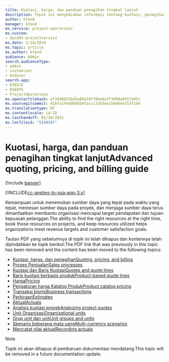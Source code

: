 ```yaml
---
title: Kuotasi, harga, dan panduan penagihan tingkat lanjut
description: Topik ini menyediakan informasi tentang kuotasi, penagihan, dan harga dalam Project Service Automation.
author: kfend
manager: kfend
ms.service: project-operations
ms.custom:
- dyn365-projectservice
ms.date: 2/14/2019
ms.topic: article
ms.author: kfend
audience: Admin
search.audienceType:
- admin
- customizer
- enduser
search.app:
- D365CE
- D365PS
- ProjectOperations
ms.openlocfilehash: ef2698b52bd5a89a10ff0be6aff3d98e6917e95c
ms.sourcegitcommit: 418fa1fe9d605b8faccc2d5dee1b04b4e753f194
ms.translationtype: HT
ms.contentlocale: id-ID
ms.lasthandoff: 02/10/2021
ms.locfileid: "5149187"
---
```

# <a name="advanced-quoting-pricing-and-billing-guide"></a><span data-ttu-id="5c511-103">Kuotasi, harga, dan panduan penagihan tingkat lanjut</span><span class="sxs-lookup"><span data-stu-id="5c511-103">Advanced quoting, pricing, and billing guide</span></span>

[!include [banner](../../includes/psa-now-project-operations.md)]

[!INCLUDE[cc-applies-to-psa-app-3.x](../../includes/cc-applies-to-psa-app-3x.md)]

<span data-ttu-id="5c511-104">Kemampuan untuk menemukan sumber daya yang tepat pada waktu yang tepat, memesan sumber daya pada proyek, dan menjaga sumber daya terus dimanfaatkan membantu organisasi mencapai target pendapatan dan tujuan kepuasan pelanggan.</span><span class="sxs-lookup"><span data-stu-id="5c511-104">The ability to find the right resources at the right time, book those resources on projects, and keep resources utilized helps organizations meet revenue targets and customer satisfaction goals.</span></span> 

<span data-ttu-id="5c511-105">Tautan PDF yang sebelumnya di topik ini telah dihapus dan kontennya telah dipindahkan ke topik berikut:</span><span class="sxs-lookup"><span data-stu-id="5c511-105">The PDF link that was previously in this topic has been removed and the content has been moved to the following topics:</span></span>

- [<span data-ttu-id="5c511-106">Kuotasi, harga, dan penagihan</span><span class="sxs-lookup"><span data-stu-id="5c511-106">Quoting, pricing, and billing</span></span>](../quote-bill-price.md)
- [<span data-ttu-id="5c511-107">Proses Penjualan</span><span class="sxs-lookup"><span data-stu-id="5c511-107">Sales processes</span></span>](../basic-sales-process.md)
- [<span data-ttu-id="5c511-108">Kuotasi dan Baris Kuotasi</span><span class="sxs-lookup"><span data-stu-id="5c511-108">Quotes and quote lines</span></span>](../basic-quote-lines.md)
- [<span data-ttu-id="5c511-109">Baris kuotasi berbasis produk</span><span class="sxs-lookup"><span data-stu-id="5c511-109">Product-based quote lines</span></span>](../product-based-quote-lines.md)
- [<span data-ttu-id="5c511-110">Harga</span><span class="sxs-lookup"><span data-stu-id="5c511-110">Pricing</span></span>](../basic-pricing.md)
- [<span data-ttu-id="5c511-111">Pengaturan harga Katalog Produk</span><span class="sxs-lookup"><span data-stu-id="5c511-111">Product catalog pricing</span></span>](../product-catalog-pricing.md)
- [<span data-ttu-id="5c511-112">Transaksi bisnis</span><span class="sxs-lookup"><span data-stu-id="5c511-112">Business transactions</span></span>](../basic-business-transactions.md)
- [<span data-ttu-id="5c511-113">Perkiraan</span><span class="sxs-lookup"><span data-stu-id="5c511-113">Estimates</span></span>](../estimates.md)
- [<span data-ttu-id="5c511-114">Aktual</span><span class="sxs-lookup"><span data-stu-id="5c511-114">Actuals</span></span>](../actuals.md)
- [<span data-ttu-id="5c511-115">Analisis kuotasi proyek</span><span class="sxs-lookup"><span data-stu-id="5c511-115">Analyzing project quotes</span></span>](../basic-analyzing-quotes.md)
- [<span data-ttu-id="5c511-116">Unit Organisasi</span><span class="sxs-lookup"><span data-stu-id="5c511-116">Organizational units</span></span>](../advanced-organizational.md)
- [<span data-ttu-id="5c511-117">Grup unit dan unit</span><span class="sxs-lookup"><span data-stu-id="5c511-117">Unit groups and units</span></span>](../advanced-units.md)
- [<span data-ttu-id="5c511-118">Skenario beberapa mata uang</span><span class="sxs-lookup"><span data-stu-id="5c511-118">Multi-currency scenarios</span></span>](../advanced-currency.md)
- [<span data-ttu-id="5c511-119">Mencatat nilai aktual</span><span class="sxs-lookup"><span data-stu-id="5c511-119">Recording actuals</span></span>](../advanced-actuals.md)

> [!NOTE]
> <span data-ttu-id="5c511-120">Topik ini akan dihapus di pembaruan dokumentasi mendatang.</span><span class="sxs-lookup"><span data-stu-id="5c511-120">This topic will be removed in a future documentation update.</span></span> 
